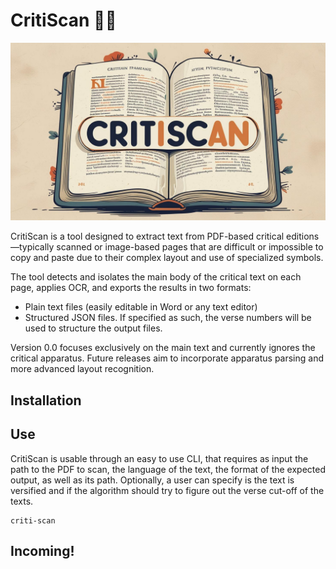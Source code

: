 # CritiScan  🚀🤓

![logo](https://github.com/SphRbtHyk/criti-scan/blob/24dee13365fda4216f61271b2160c590bec76771/public/logo.jpg)

CritiScan is a tool designed to extract text from PDF-based critical editions—typically scanned or image-based pages that are difficult or impossible to copy and paste due to their complex layout and use of specialized symbols.

The tool detects and isolates the main body of the critical text on each page, applies OCR, and exports the results in two formats:

- Plain text files (easily editable in Word or any text editor)
- Structured JSON files. If specified as such, the verse numbers will be used to structure the output files.

Version 0.0 focuses exclusively on the main text and currently ignores the critical apparatus. Future releases aim to incorporate apparatus parsing and more advanced layout recognition.


## Installation

## Use

CritiScan is usable through an easy to use CLI, that requires as input the path to the PDF to scan, the language of the text, the format of the expected output, as well as its path. Optionally, a user can specify is the text is versified and if the algorithm should try to figure out the verse cut-off of the texts.

```
criti-scan
```

## Incoming!
